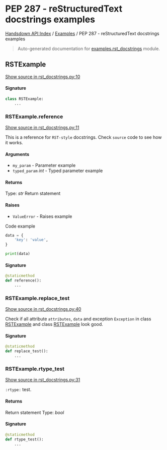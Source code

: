 # PEP 287 - reStructuredText docstrings examples

[Handsdown API Index](../README.md#handsdown-api-index) /
[Examples](./index.md#examples) /
PEP 287 - reStructuredText docstrings examples

> Auto-generated documentation for [examples.rst_docstrings](https://github.com/vemel/handsdown/blob/main/examples/rst_docstrings.py) module.

## RSTExample

[Show source in rst_docstrings.py:10](https://github.com/vemel/handsdown/blob/main/examples/rst_docstrings.py#L10)

#### Signature

```python
class RSTExample:
    ...
```

### RSTExample.reference

[Show source in rst_docstrings.py:11](https://github.com/vemel/handsdown/blob/main/examples/rst_docstrings.py#L11)

This is a reference for ``RST-style`` docstrings. Check `source` code
to see how it works.

#### Arguments

- `my_param` - Parameter example
- `typed_param` *int* - Typed parameter example

#### Returns

Type: *str*
Return statement

#### Raises

- `ValueError` -  Raises example

Code example

```python
data = {
    'key': 'value',
}

print(data)
```

#### Signature

```python
@staticmethod
def reference():
    ...
```

### RSTExample.replace_test

[Show source in rst_docstrings.py:40](https://github.com/vemel/handsdown/blob/main/examples/rst_docstrings.py#L40)

Check if all attribute `attributes`, ``data`` and exception `Exception` in
class [RSTExample](#rstexample) and class [RSTExample](#rstexample) look good.

#### Signature

```python
@staticmethod
def replace_test():
    ...
```

### RSTExample.rtype_test

[Show source in rst_docstrings.py:31](https://github.com/vemel/handsdown/blob/main/examples/rst_docstrings.py#L31)

`:rtype:` test.

#### Returns

Return statement
Type: *bool*

#### Signature

```python
@staticmethod
def rtype_test():
    ...
```



